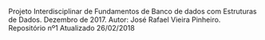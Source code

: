 Projeto Interdisciplinar de Fundamentos de Banco de dados com Estruturas de Dados. Dezembro de 2017. 
Autor: José Rafael Vieira Pinheiro.
Repositório nº1
Atualizado 26/02/2018